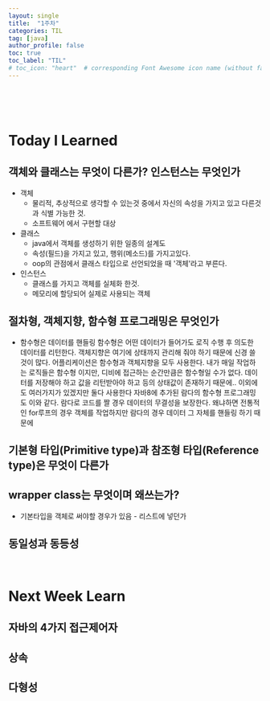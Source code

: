 ```yaml
---
layout: single
title:  "1주차"
categories: TIL
tag: [java]
author_profile: false
toc: true
toc_label: "TIL"
# toc_icon: "heart"  # corresponding Font Awesome icon name (without fa prefix)
---
```

<br><br><br>




 
# Today I Learned

## 객체와 클래스는 무엇이 다른가? 인스턴스는 무엇인가
* 객체
    * 물리적, 추상적으로 생각할 수 있는것 중에서 자신의 속성을 가지고 있고 다른것과 식별 가능한 것.
	* 소프트웨어 에서 구현할 대상
* 클래스
	* java에서 객체를 생성하기 위한 일종의 설계도
	* 속성(필드)을 가지고 있고, 행위(메소드)를 가지고있다.
	* oop의 관점에서 클래스 타입으로 선언되었을 때 '객체'라고 부른다.
* 인스턴스
	* 클래스를 가지고 객체를 실체화 한것.
	* 메모리에 할당되어 실제로 사용되는 객체
    
## 절차형, 객체지향, 함수형 프로그래밍은 무엇인가

* 함수형은 데이터를 핸들링 함수형은 어떤 데이터가 들어가도 로직 수행 후 의도한 데이터를 리턴한다. 객체지향은 여기에 상태까지 관리해 줘야 하기 때문에 신경 쓸것이 많다. 어플리케이션은 함수형과 객체지향을 모두 사용한다. 내가 매일 작업하는 로직들은 함수형 이지만, 디비에 접근하는 순간만큼은 함수형일 수가 없다. 데이터를 저장해야 하고 값을 리턴받아야 하고 등의 상태값이 존재하기 때문에.. 이외에도 여러가지가 있겠지만 둘다 사용한다 자바8에 추가된 람다의 함수형 프로그래밍도 이와 같다. 람다로 코드를 짤 경우 데이터의 무결성을 보장한다. 왜냐하면 전통적인 for루프의 경우 객체를 작업하지만 람다의 경우 데이터 그 자체를 핸들링 하기 때문에

## 기본형 타입(Primitive type)과 참조형 타입(Reference type)은 무엇이 다른가

## wrapper class는 무엇이며 왜쓰는가?
* 기본타입을 객체로 써야할 경우가 있음 - 리스트에 넣던가

## 동일성과 동등성

<br>

# Next Week Learn

## 자바의 4가지 접근제어자
## 상속
## 다형성